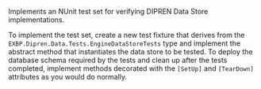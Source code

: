 Implements an NUnit test set for verifying DIPREN Data Store implementations.

To implement the test set, create a new test fixture that derives from the `EXBP.Dipren.Data.Tests.EngineDataStoreTests`
type and implement the abstract method that instantiates the data store to be tested. To deploy the database schema
required by the tests and clean up after the tests completed, implement methods decorated with the `[SetUp]` and
`[TearDown]` attributes as you would do normally.
